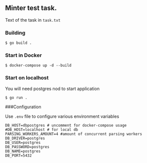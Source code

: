 ## Minter test task.

Text of the task in `task.txt`

### Building

`$ go build .`

### Start in Docker 

`$ docker-compose up -d --build`

### Start on localhost

You will need postgres nod to start application 

`$ go run .`

###Configuration

Use `.env` file to configure various environment variables 

```.env
DB_HOST=dbpostgres # uncomment for docker-compose usage
#DB_HOST=localhost # for local db
PARSING_WORKERS_AMOUNT=4 #amount of concurrent parsing workers
DB_DRIVER=postgres
DB_USER=postgres
DB_PASSWORD=postgres
DB_NAME=postgres
DB_PORT=5432
```